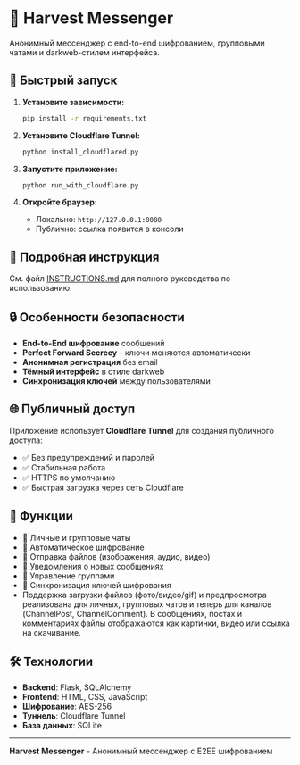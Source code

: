 # 🌾 Harvest Messenger

Анонимный мессенджер с end-to-end шифрованием, групповыми чатами и darkweb-стилем интерфейса.

## 🚀 Быстрый запуск

1. **Установите зависимости:**
   ```bash
   pip install -r requirements.txt
   ```

2. **Установите Cloudflare Tunnel:**
   ```bash
   python install_cloudflared.py
   ```

3. **Запустите приложение:**
   ```bash
   python run_with_cloudflare.py
   ```

4. **Откройте браузер:**
   - Локально: `http://127.0.0.1:8080`
   - Публично: ссылка появится в консоли

## 📖 Подробная инструкция

См. файл [INSTRUCTIONS.md](INSTRUCTIONS.md) для полного руководства по использованию.

## 🔒 Особенности безопасности

- **End-to-End шифрование** сообщений
- **Perfect Forward Secrecy** - ключи меняются автоматически
- **Анонимная регистрация** без email
- **Тёмный интерфейс** в стиле darkweb
- **Синхронизация ключей** между пользователями

## 🌐 Публичный доступ

Приложение использует **Cloudflare Tunnel** для создания публичного доступа:
- ✅ Без предупреждений и паролей
- ✅ Стабильная работа
- ✅ HTTPS по умолчанию
- ✅ Быстрая загрузка через сеть Cloudflare

## 📱 Функции

- 💬 Личные и групповые чаты
- 🔐 Автоматическое шифрование
- 📎 Отправка файлов (изображения, аудио, видео)
- 🔔 Уведомления о новых сообщениях
- 👥 Управление группами
- 🔑 Синхронизация ключей шифрования
- Поддержка загрузки файлов (фото/видео/gif) и предпросмотра реализована для личных, групповых чатов и теперь для каналов (ChannelPost, ChannelComment). В сообщениях, постах и комментариях файлы отображаются как картинки, видео или ссылка на скачивание.

## 🛠️ Технологии

- **Backend**: Flask, SQLAlchemy
- **Frontend**: HTML, CSS, JavaScript
- **Шифрование**: AES-256
- **Туннель**: Cloudflare Tunnel
- **База данных**: SQLite

---

**Harvest Messenger** - Анонимный мессенджер с E2EE шифрованием 